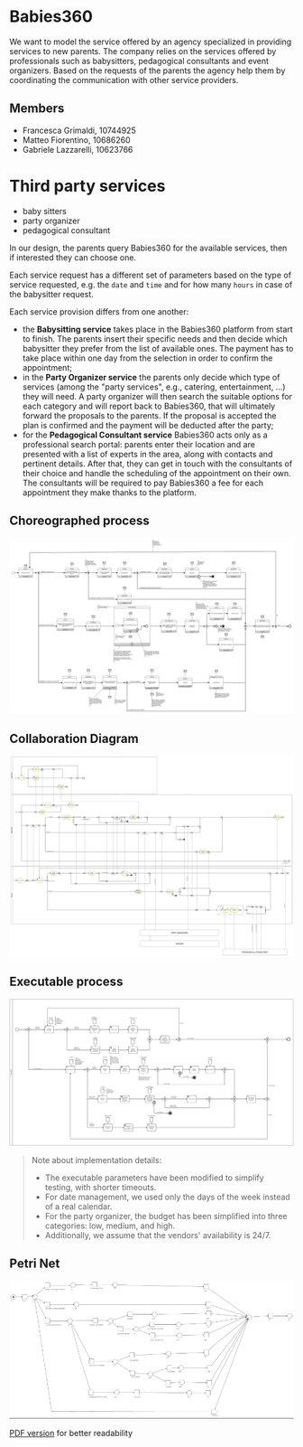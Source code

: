 # Babies360

We want to model the service offered by an agency specialized in providing services to new parents. The company relies on the services offered by professionals such as babysitters, pedagogical consultants and event organizers.
Based on the requests of the parents the agency help them by coordinating the communication with other service providers.

## Members
* Francesca Grimaldi, 10744925
* Matteo Fiorentino, 10686260
* Gabriele Lazzarelli, 10623766

# Third party services
* baby sitters
* party organizer
* pedagogical consultant


In our design, the parents query Babies360 for the available services, then if interested they can choose one.

Each service request has a different set of parameters based on the type of service requested, e.g. the `date` and `time` and for how many `hours` in case of the babysitter request.

Each service provision differs from one another:
- the **Babysitting service** takes place in the Babies360 platform from start to finish. The parents insert their specific needs and then decide which babysitter they prefer from the list of available ones. The payment has to take place within one day from the selection in order to confirm the appointment;
- in the **Party Organizer service** the parents only decide which type of services (among the "party services", e.g., catering, entertainment, ...) they will need. A party organizer will then search the suitable options for each category and will report back to Babies360, that will ultimately forward the proposals to the parents. If the proposal is accepted the plan is confirmed and the payment will be deducted after the party;
- for the **Pedagogical Consultant service** Babies360 acts only as a professional search portal: parents enter their location and are presented with a list of experts in the area, along with contacts and pertinent details. After that, they can get in touch with the consultants of their choice and handle the scheduling of the appointment on their own. The consultants will be required to pay Babies360 a fee for each appointment they make thanks to the platform.

## Choreographed process

![BPMN choreography of babies360](processes/choreography/choreography.svg)

## Collaboration Diagram

![BPMN collaboration of babies360](processes/collaboration/collaboration.svg)

## Executable process

![BPMN collaboration of babies360](processes/executable/executable.svg)

> Note about implementation details:
> - The executable parameters have been modified to simplify testing, with shorter timeouts.
> - For date management, we used only the days of the week instead of a real calendar.
> - For the party organizer, the budget has been simplified into three categories: low, medium, and high.
> - Additionally, we assume that the vendors' availability is 24/7.

  
## Petri Net

![PetriNet of babies360](processes/petrinet/petrinet.png)

[PDF version](processes/petrinet/petrinet.pdf) for better readability
